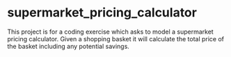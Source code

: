 # supermarket_pricing_calculator
This project is for a coding exercise which asks to model a supermarket pricing calculator. Given a shopping basket it will calculate the total price of the basket including any potential savings.
